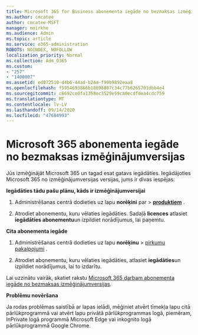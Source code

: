 ```yaml
---
title: Microsoft 365 for Business abonementa iegāde no bezmaksas izmēģinājumversijas
ms.author: cmcatee
author: cmcatee-MSFT
manager: mnirkhe
ms.audience: Admin
ms.topic: article
ms.service: o365-administration
ROBOTS: NOINDEX, NOFOLLOW
localization_priority: Normal
ms.collection: Adm_O365
ms.custom:
- "257"
- "1400007"
ms.assetid: ed072510-d4b6-44ad-b24a-f99b9892eaa8
ms.openlocfilehash: f5954693866b18698807c34c77b6265701dbb4e4
ms.sourcegitcommit: c6692ce0fa1358ec3529e59ca0ecdfdea4cdc759
ms.translationtype: MT
ms.contentlocale: lv-LV
ms.lasthandoff: 09/14/2020
ms.locfileid: "47684993"
---
```

# <a name="buy-a-subscription-to-microsoft-365-from-your-free-trial"></a>Microsoft 365 abonementa iegāde no bezmaksas izmēģinājumversijas

Jūs izmēģinājāt Microsoft 365 un tagad esat gatavs iegādāties. Iegādājoties Microsoft 365 no izmēģinājumversijas versijas, jums ir divas iespējas:
  
 **Iegādāties tādu pašu plānu, kāds ir izmēģinājumversijai**
  
1. Administrēšanas centrā dodieties uz lapu **norēķini** par \> **[produktiem](https://go.microsoft.com/fwlink/p/?linkid=842054)** .

2. Atrodiet abonementu, kuru vēlaties iegādāties. Sadaļā **licences** atlasiet **iegādāties abonementu**un izpildiet norādījumus, lai paņemtu.

**Cita abonementa iegāde**
  
1. Administrēšanas centrā dodieties uz lapu **norēķinu** \> [pirkumu pakalpojumi](https://go.microsoft.com/fwlink/p/?linkid=868433) .

3. Atrodiet abonementu, kuru vēlaties iegādāties, atlasiet **iegādāties**un izpildiet norādījumus, lai to izdarītu.

Lai uzzinātu vairāk, skatiet rakstu [Microsoft 365 darbam abonementa iegāde no bezmaksas izmēģinājumversijas](https://docs.microsoft.com/microsoft-365/commerce/buy-a-subscription-from-your-free-trial).

**Problēmu novēršana**

Ja rodas problēmas saistībā ar lapas ielādi, mēģiniet atvērt tīmekļa lapu citā pārlūkprogrammā vai atvērt lapu privātā pārlūkprogrammas logā, piemēram, InPrivate logā programmā Microsoft Edge vai inkognito logā pārlūkprogrammā Google Chrome.
